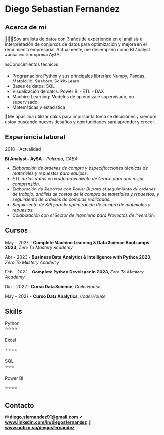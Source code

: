 # Diego Sebastian Fernandez

## Acerca de mi

👨🏻‍💻Soy analista de datos con 3 años de experiencia en el análisis e interpretación de conjuntos de datos para optimización y mejora en el rendimiento empresarial. Actualmente, me desempeño como BI Analyst Junior en la empresa AySA.

📊Conocimientos técnicos

- Programación: Python y sus principales librerías: Numpy, Pandas, Matplotlib, Seaborn, Scikit-Learn
- Bases de datos: SQL
- Visualización de datos: Power BI - ETL - DAX
- Machine Learning: Modelos de aprendizaje supervisado, no supervisado.
- Matemáticas y estadística
 
 🔆Me apasiona utilizar datos para impulsar la toma de decisiones y siempre estoy buscando nuevos desafíos y oportunidades para aprender y crecer.

 ## Experiencia laboral

 2018 - Actualidad    
 
 **Bi Analyst - AySA** - *Palermo, CABA*
  
  - *Elaboración de ordenes de compra y especificaciones técnicas de materiales y repuestos para equipos.*
  - *ETL de los datos en crudo proveniente de Oracle para una mejor comprensión.*
  - *Elaboración de Reportes con Power BI para el seguimiento de ordenes de trabajo, análisis de costos de la compra de materiales y repuestos, y seguimiento de ordenes de compras realizadas.*
  - *Seguimiento de KPI para la optimización de compra de materiales y repuestos.*
  - *Colaboración con el Sector de Ingeniería para Proyectos de Inversión.*                       
                         
                         
                        

## Cursos

May - 2023 - **Complete Machine Learning & Data Science Bootcamps 2023**, *Zero To Mastery Academy*
                      

Abr - 2023 - **Business Data Analytics & Intelligence with Python 2023**, *Zero To Mastery Academy*
                      

Feb - 2023 - **Complete Python Developer in 2023**, *Zero To Mastery Academy*
                      

Dic - 2022 - **Curso Data Science**, *CoderHouse*
                       

May - 2022 - **Curso Data Analytics**, *CoderHouse*
                       

## Skills

Python            
⭐️⭐️⭐️⭐️ 

Excel

⭐️⭐️⭐️⭐️
     
SQL               
⭐️⭐️⭐️  

Power BI

⭐️⭐️⭐️⭐️

## Contacto

**✉ diego.sfernandez91@gmail.com**
**✔ www.linkedin.com/in/diegosfernandez**
**📌 www.notion.so/diegosfernandez**





